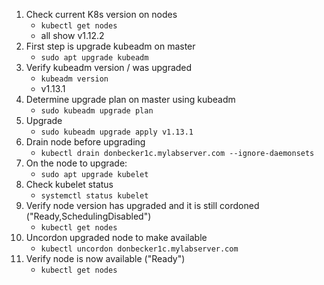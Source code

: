 1. Check current K8s version on nodes
    * `kubectl get nodes`
    * all show v1.12.2
2. First step is upgrade kubeadm on master
    * `sudo apt upgrade kubeadm`
3. Verify kubeadm version / was upgraded
    * `kubeadm version`
    * v1.13.1
4. Determine upgrade plan on master using kubeadm
    * `sudo kubeadm upgrade plan`
5. Upgrade
    * `sudo kubeadm upgrade apply v1.13.1`    
6. Drain node before upgrading
    * `kubectl drain donbecker1c.mylabserver.com --ignore-daemonsets`
7. On the node to upgrade: 
    * `sudo apt upgrade kubelet`
8. Check kubelet status
    * `systemctl status kubelet`
9. Verify node version has upgraded and it is still cordoned ("Ready,SchedulingDisabled")
    * `kubectl get nodes`
10. Uncordon upgraded node to make available
    * `kubectl uncordon donbecker1c.mylabserver.com`
11. Verify node is now available ("Ready")
    * `kubectl get nodes`